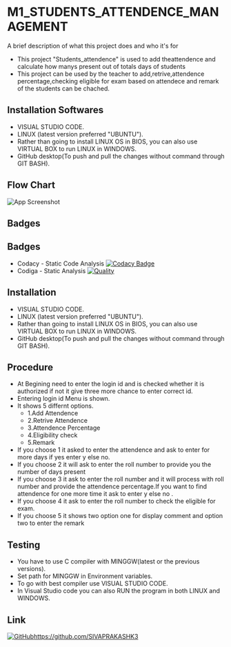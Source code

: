 
# M1_STUDENTS_ATTENDENCE_MANAGEMENT

A brief description of what this project does and who it's for

*   This project "Students_attendence" is used to add theattendence and calculate how manys present out of totals days of students
*   This project can be used by the teacher to add,retrive,attendence percentage,checking eligible for exam based on attendece and remark of the students can be chached.

## Installation Softwares

*   VISUAL STUDIO CODE.
*   LINUX (latest version preferred "UBUNTU").
*   Rather than going to install LINUX OS in BIOS, you can also use VIRTUAL BOX to run LINUX in WINDOWS.
*   GitHub desktop(To push and pull the changes without command through GIT BASH).
## Flow Chart

![App Screenshot](https://images.unsplash.com/photo-1648880328992-41a746773d20?ixlib=rb-1.2.1&ixid=MnwxMjA3fDB8MHxwcm9maWxlLXBhZ2V8MXx8fGVufDB8fHx8&auto=format&fit=crop&w=600&q=60)


## Badges

## Badges 
* Codacy - Static Code Analysis
[![Codacy Badge](https://app.codacy.com/project/badge/Grade/b258b90529834e13be4eaa38b5c96d60)](https://app.codacy.com/organizations/gh/SIVAPRAKASHK3/repositories)
* Codiga - Static Analysis
[![Quality](https://api.codiga.io/project/32077/score/svg)](https://app.codiga.io/project/32357/dashboard)
## Installation

*   VISUAL STUDIO CODE.
*   LINUX (latest version preferred "UBUNTU").
*   Rather than going to install LINUX OS in BIOS, you can also use VIRTUAL BOX to run LINUX in WINDOWS.
*   GitHub desktop(To push and pull the changes without command through GIT BASH).
## Procedure

* At Begining need to enter the login id and is checked whether it is authorized if not it give three more chance to enter correct id.
* Entering login id Menu is shown.
* It shows 5 differnt options.
	* 1.Add Attendence
	* 2.Retrive Attendence
	* 3.Attendence Percentage
	* 4.Eligibility check
	* 5.Remark
* If you choose 1 it asked to enter the attendence and ask to enter for more days if yes enter y else no.
* If you choose 2 it will ask to enter the roll number to provide you the number of days present
* If you choose 3 it ask to enter the roll number and it will process with roll  number and provide the attendence percentage.If you want to find attendence for one more time it ask to enter y else no .
* If you choose 4 it ask to enter the roll number to check the eligible for exam.
* If you choose 5 it shows two option one for display comment and option two to enter the remark

## Testing

* You have to use C compiler with MINGGW(latest or the previous versions).
* Set path for MINGGW in Environment variables.
* To go with best compiler use VISUAL STUDIO CODE.
* In Visual Studio code you can also RUN the program in both LINUX and WINDOWS.

## Link

[![GitHub](https://img.shields.io/badge/my_portfolio-000?style=for-the-badge&logo=ko-fi&logoColor=white)]()https://github.com/SIVAPRAKASHK3
